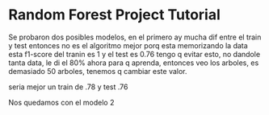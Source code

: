 # Random Forest Project Tutorial

Se probaron dos posibles modelos, en el primero ay mucha dif entre el train y test 
entonces no es el algoritmo mejor porq esta memorizando la data
esta f1-score del tranin es 1 y el test es 0.76
tengo q evitar esto, no dandole tanta data, le di el 80% ahora para q aprenda, entonces veo los arboles, 
es demasiado 50 arboles, tenemos q cambiar este valor.

seria mejor un train de .78 y test .76

Nos quedamos con el modelo 2